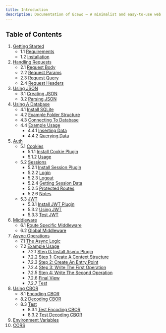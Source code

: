 ```yaml
---
title: Introduction
description: Documentation of Ecewo — A minimalist and easy-to-use web framework for C
---
```


## Table of Contents

1. [Getting Started](/docs/getting-started)
    - 1.1 [Requirements](/docs/getting-started#requirements)
    - 1.2 [Installation](/docs/getting-started#installation)
2. [Handling Requests](/docs/handling-requests)
    - 2.1 [Request Body](/docs/handling-requests#request-body)
    - 2.2 [Request Params](/docs/handling-requests#request-params)
    - 2.3 [Request Query](/docs/handling-requests#request-query)
    - 2.4 [Request Headers](/docs/handling-requests#request-headers)
3. [Using JSON](/docs/using-json)
    - 3.1 [Creating JSON](/docs/using-json#creating-json)
    - 3.2 [Parsing JSON](/docs/using-json#parsing-json)
4. [Using A Database](/docs/using-a-database)
    - 4.1 [Install SQLite](/docs/using-a-database#install-sqlite)
    - 4.2 [Example Folder Structure](/docs/using-a-database#example-folder-structure)
    - 4.3 [Connecting To Database](/docs/using-a-database#connecting-to-database)
    - 4.4 [Example Usage](/docs/using-a-database#example-usage)
        - 4.4.1 [Inserting Data](/docs/using-a-database#inserting-data)
        - 4.4.2 [Querying Data](/docs/using-a-database#querying-data)
5. [Auth](/docs/auth)
    - 5.1 [Cookies](/docs/auth#cookies)
        - 5.1.1 [Install Cookie Plugin](/docs/auth#install-cookie-plugin)
        - 5.1.2 [Usage](/docs/auth#usage)
    - 5.2 [Sessions](/docs/auth#sessions)
        - 5.2.1 [Install Session Plugin](/docs/auth#install-session-plugin)
        - 5.2.2 [Login](/docs/auth#login)
        - 5.2.3 [Logout](/docs/auth#logout)
        - 5.2.4 [Getting Session Data](/docs/auth#getting-session-data)
        - 5.2.5 [Protected Routes](/docs/auth#protected-routes)
        - 5.2.6 [Notes](/docs/auth#notes)
    - 5.3 [JWT](/docs/auth#jwt)
        - 5.3.1 [Install JWT Plugin](/docs/auth#install-jwt-plugin)
        - 5.3.2 [Using JWT](/docs/auth#using-jwt)
        - 5.3.3 [Test JWT](/docs/auth#test-jwt)
6. [Middleware](/docs/middleware)
    - 6.1 [Route Specific Middleware](/docs/middleware#route-specific-middleware)
    - 6.2 [Global Middleware](/docs/middleware#global-middleware)
7. [Async Operations](/docs/async-operations)
    - 7.1 [The Async Logic](/docs/async-operations#the-async-logic)
    - 7.2 [Example Usage](/docs/async-operations#example-usage)
        - 7.2.1 [Step 0: Install Async Plugin](/docs/async-operations#install-async-plugin)
        - 7.2.2 [Step 1: Create A Context Structure](/docs/async-operations#step-1-create-a-context-structure)
        - 7.2.3 [Step 2: Create An Entry Point](/docs/async-operations#step-2-create-an-entry-point)
        - 7.2.4 [Step 3: Write The First Operation](http://localhost:4321/docs/async-operations#step-3-write-the-first-operation)
        - 7.2.5 [Step 4: Write The Second Operation](http://localhost:4321/docs/async-operations#step-4-write-the-second-operation)
        - 7.2.6 [Final View](/docs/async-operations#final-view)
        - 7.2.7 [Test](/docs/async-operations#test)
8. [Using CBOR](/docs/using-cbor)
    - 8.1 [Encoding CBOR](/docs/using-cbor#encoding-cbor)
    - 8.2 [Decoding CBOR](/docs/using-cbor#decoding-cbor)
    - 8.3 [Test](/docs/using-cbor#test)
        - 8.3.1 [Test Encoding CBOR](/docs/using-cbor/#test-encoding-cbor)
        - 8.3.2 [Test Decoding CBOR](/docs/using-cbor/#testing-decoding-cbor)
9. [Environment Variables](/docs/environment-variables)
10. [CORS](/docs/cors)

